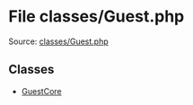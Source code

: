 File classes/Guest.php
=========

Source: [classes/Guest.php](https://github.com/PrestaShop/PrestaShop/blob/1.5.6.3/classes/Guest.php)


Classes
-------

* [GuestCore](class.GuestCore.md)


